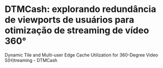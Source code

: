 # DTMCash: explorando redundância de viewports de usuários para otimização de streaming de vídeo 360°
Dynamic Tile and Multi-user Edge Cache Utilization for 360-Degree Video S(H)treaming - DTMCash
